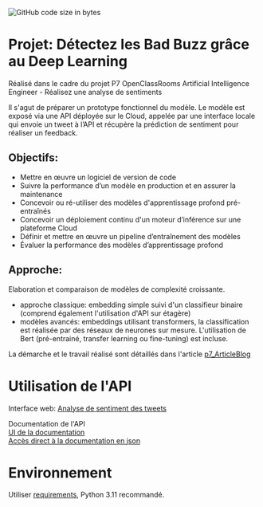 ![GitHub code size in bytes](https://img.shields.io/github/languages/code-size/cecile-aie/oc_aie_p7)


# Projet: Détectez les Bad Buzz grâce au Deep Learning

Réalisé dans le cadre du projet P7 OpenClassRooms Artificial Intelligence Engineer - Réalisez une analyse de sentiments <br>

Il s'agut de préparer un prototype fonctionnel du modèle. Le modèle est exposé via une API déployée sur le Cloud, appelée par une interface locale qui envoie un tweet à l’API et récupère la prédiction de sentiment pour réaliser un feedback.

## Objectifs:
- Mettre en œuvre un logiciel de version de code
- Suivre la performance d’un modèle en production et en assurer la maintenance
- Concevoir ou ré-utiliser des modèles d'apprentissage profond pré-entraînés
- Concevoir un déploiement continu d'un moteur d’inférence sur une plateforme Cloud
- Définir et mettre en œuvre un pipeline d’entraînement des modèles
- Évaluer la performance des modèles d’apprentissage profond

## Approche:
Elaboration et comparaison de modèles de complexité croissante.<br>
- approche classique: embedding simple suivi d'un classifieur binaire (comprend également l'utilisation d'API sur étagère)
- modèles avancés: embeddings utilisant transformers, la classification est réalisée par des réseaux de neurones sur mesure. L'utilisation de Bert (pré-entrainé, transfer learning ou fine-tuning) est incluse.  

La démarche et le travail réalisé sont détaillés dans l'article [p7_ArticleBlog](blog/p7_ArticleBlog.md)

# Utilisation de l'API

Interface web: [Analyse de sentiment des tweets](https://tweetsentimentanalysiseco-fuetaqf3hbezegch.francecentral-01.azurewebsites.net/)

Documentation de l'API <br>
[UI de la documentation](https://tweetsentimentanalysiseco-fuetaqf3hbezegch.francecentral-01.azurewebsites.net/docs)
<br>
[Accès direct à la documentation en json](https://tweetsentimentanalysiseco-fuetaqf3hbezegch.francecentral-01.azurewebsites.net/openapi.json)  <br>

# Environnement

Utiliser [requirements](requirements.txt), Python 3.11 recommandé.